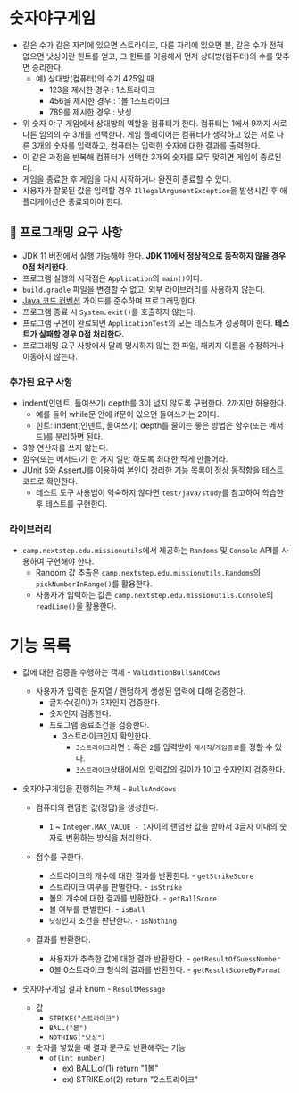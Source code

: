 # 숫자야구게임

- 같은 수가 같은 자리에 있으면 스트라이크, 다른 자리에 있으면 볼, 같은 수가 전혀 없으면 낫싱이란 힌트를 얻고, 그 힌트를 이용해서 먼저 상대방(컴퓨터)의 수를 맞추면 승리한다.
    - 예) 상대방(컴퓨터)의 수가 425일 때
        - 123을 제시한 경우 : 1스트라이크
        - 456을 제시한 경우 : 1볼 1스트라이크
        - 789를 제시한 경우 : 낫싱
- 위 숫자 야구 게임에서 상대방의 역할을 컴퓨터가 한다. 컴퓨터는 1에서 9까지 서로 다른 임의의 수 3개를 선택한다. 게임 플레이어는 컴퓨터가 생각하고 있는 서로 다른 3개의 숫자를 입력하고, 컴퓨터는 입력한 숫자에 대한
  결과를 출력한다.
- 이 같은 과정을 반복해 컴퓨터가 선택한 3개의 숫자를 모두 맞히면 게임이 종료된다.
- 게임을 종료한 후 게임을 다시 시작하거나 완전히 종료할 수 있다.
- 사용자가 잘못된 값을 입력할 경우 `IllegalArgumentException`을 발생시킨 후 애플리케이션은 종료되어야 한다.

## 🎯 프로그래밍 요구 사항

- JDK 11 버전에서 실행 가능해야 한다. **JDK 11에서 정상적으로 동작하지 않을 경우 0점 처리한다.**
- 프로그램 실행의 시작점은 `Application`의 `main()`이다.
- `build.gradle` 파일을 변경할 수 없고, 외부 라이브러리를 사용하지 않는다.
- [Java 코드 컨벤션](https://github.com/woowacourse/woowacourse-docs/tree/master/styleguide/java) 가이드를 준수하며 프로그래밍한다.
- 프로그램 종료 시 `System.exit()`를 호출하지 않는다.
- 프로그램 구현이 완료되면 `ApplicationTest`의 모든 테스트가 성공해야 한다. **테스트가 실패할 경우 0점 처리한다.**
- 프로그래밍 요구 사항에서 달리 명시하지 않는 한 파일, 패키지 이름을 수정하거나 이동하지 않는다.

### 추가된 요구 사항

- indent(인덴트, 들여쓰기) depth를 3이 넘지 않도록 구현한다. 2까지만 허용한다.
    - 예를 들어 while문 안에 if문이 있으면 들여쓰기는 2이다.
    - 힌트: indent(인덴트, 들여쓰기) depth를 줄이는 좋은 방법은 함수(또는 메서드)를 분리하면 된다.
- 3항 연산자를 쓰지 않는다.
- 함수(또는 메서드)가 한 가지 일만 하도록 최대한 작게 만들어라.
- JUnit 5와 AssertJ를 이용하여 본인이 정리한 기능 목록이 정상 동작함을 테스트 코드로 확인한다.
    - 테스트 도구 사용법이 익숙하지 않다면 `test/java/study`를 참고하여 학습한 후 테스트를 구현한다.

### 라이브러리

- `camp.nextstep.edu.missionutils`에서 제공하는 `Randoms` 및 `Console` API를 사용하여 구현해야 한다.
    - Random 값 추출은 `camp.nextstep.edu.missionutils.Randoms`의 `pickNumberInRange()`를 활용한다.
    - 사용자가 입력하는 값은 `camp.nextstep.edu.missionutils.Console`의 `readLine()`을 활용한다.

# 기능 목록

- 값에 대한 검증을 수행하는 객체 - `ValidationBullsAndCows`
    - 사용자가 입력한 문자열 / 랜덤하게 생성된 입력에 대해 검증한다.
        - 글자수(길이)가 3자인지 검증한다.
        - 숫자인지 검증한다.
        - 프로그램 종료조건을 검증한다.
            - 3스트라이크인지 확인한다.
                - `3스트라이크`라면 `1` 혹은 `2`를 입력받아 `재시작`/`게임종료`를 정할 수 있다.
                - `3스트라이크`상태에서의 입력값의 길이가 1이고 숫자인지 검증한다.


- 숫자야구게임을 진행하는 객체 - `BullsAndCows`
    - 컴퓨터의 랜덤한 값(정답)을 생성한다.
        - `1` ~ `Integer.MAX_VALUE - 1`사이의 랜덤한 값을 받아서 3글자 이내의 숫자로 변환하는 방식을 처리한다.

    - 점수를 구한다.
        - 스트라이크의 개수에 대한 결과를 반환한다. - `getStrikeScore`
        - 스트라이크 여부를 판별한다. - `isStrike`
        - 볼의 개수에 대한 결과를 반환한다. - `getBallScore`
        - 볼 여부를 판별한다. - `isBall`
        - `낫싱`인지 조건을 판단한다. - `isNothing`
    - 결과를 반환한다.
        - 사용자가 추측한 값에 대한 결과 반환한다. - `getResultOfGuessNumber`
        - 0볼 0스트라이크 형식의 결과를 반환한다. - `getResultScoreByFormat`


- 숫자야구게임 결과 Enum - `ResultMessage`
    - 값
        - `STRIKE("스트라이크")`
        - `BALL("볼")`
        - `NOTHING("낫싱")`
    - 숫자를 넣었을 때 결과 문구로 반환해주는 기능
        - `of(int number)`
            - ex) BALL.of(1) return "1볼"
            - ex) STRIKE.of(2) return "2스트라이크"
